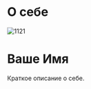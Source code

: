 
# О себе
<html>
  <body>
    <div class="profile">
        <img src="https://www.animatedimages.org/data/media/562/animated-line-image-0379.gif" alt="1121">
        <h1>Ваше Имя</h1>
        <p>Краткое описание о себе.</p>
    </div>
  </body>
</html>
